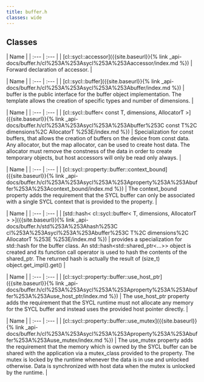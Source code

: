 ```yaml
---
title: buffer.h
classes: wide
---
```

## Classes

  | Name |
| :--- | :--- |
| [cl::sycl::accessor]({{site.baseurl}}{% link _api-docs/buffer.h/cl%253A%253Asycl%253A%253Aaccessor/index.md %}) | Forward declaration of accessor.  |


  | Name |
| :--- | :--- |
| [cl::sycl::buffer]({{site.baseurl}}{% link _api-docs/buffer.h/cl%253A%253Asycl%253A%253Abuffer/index.md %}) | buffer is the public interface for the buffer object implementation. The template allows the creation of specific types and number of dimensions.  |


  | Name |
| :--- | :--- |
| [cl::sycl::buffer< const T, dimensions, AllocatorT >]({{site.baseurl}}{% link _api-docs/buffer.h/cl%253A%253Asycl%253A%253Abuffer%253C const T%2C dimensions%2C AllocatorT %253E/index.md %}) | Specialization for const buffers, that allows the creation of buffers on the device from const data. Any allocator, but the map allocator, can be used to create host data. The allocator must remove the constness of the data in order to create temporary objects, but host accessors will only be read only always.  |


  | Name |
| :--- | :--- |
| [cl::sycl::property::buffer::context\_bound]({{site.baseurl}}{% link _api-docs/buffer.h/cl%253A%253Asycl%253A%253Aproperty%253A%253Abuffer%253A%253Acontext_bound/index.md %}) | The context_bound property adds the requirement that the SYCL buffer can only be associated with a single SYCL context that is provided to the property.  |


  | Name |
| :--- | :--- |
| [std::hash< cl::sycl::buffer< T, dimensions, AllocatorT > >]({{site.baseurl}}{% link _api-docs/buffer.h/std%253A%253Ahash%253C cl%253A%253Asycl%253A%253Abuffer%253C T%2C dimensions%2C AllocatorT %253E %253E/index.md %}) | provides a specialization for std::hash for the buffer class. An std::hash<std::shared_ptr<...>> object is created and its function call operator is used to hash the contents of the shared_ptr. The returned hash is actually the result of (size_t) object.get_impl().get()  |


  | Name |
| :--- | :--- |
| [cl::sycl::property::buffer::use\_host\_ptr]({{site.baseurl}}{% link _api-docs/buffer.h/cl%253A%253Asycl%253A%253Aproperty%253A%253Abuffer%253A%253Ause_host_ptr/index.md %}) | The use_host_ptr property adds the requirement that the SYCL runtime must not allocate any memory for the SYCL buffer and instead uses the provided host pointer directly.  |


  | Name |
| :--- | :--- |
| [cl::sycl::property::buffer::use\_mutex]({{site.baseurl}}{% link _api-docs/buffer.h/cl%253A%253Asycl%253A%253Aproperty%253A%253Abuffer%253A%253Ause_mutex/index.md %}) | The use_mutex property adds the requirement that the memory which is owned by the SYCL buffer can be shared with the application via a mutex_class provided to the property. The mutex is locked by the runtime whenever the data is in use and unlocked otherwise. Data is synchronized with host data when the mutex is unlocked by the runtime.  |

